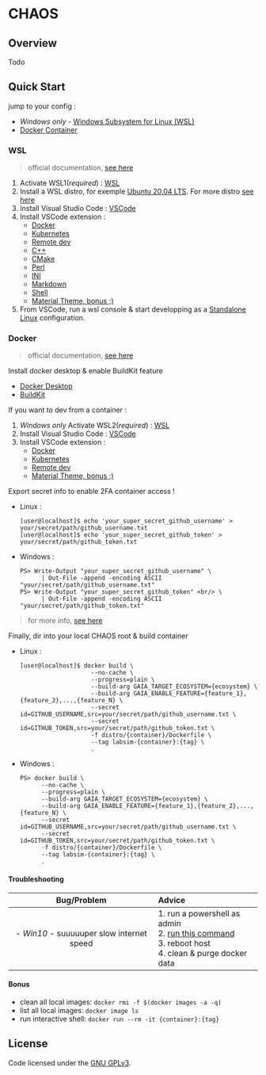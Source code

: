 # CHAOS

## Overview

Todo

## Quick Start

jump to your config :

- _*Windows only*_ - [Windows Subsystem for Linux (WSL)](#wsl)
- [Docker Container](#docker)

### WSL

> official documentation, [see here](https://code.visualstudio.com/docs/remote/wsl)

1. Activate WSL1(_required_) : [WSL](https://docs.microsoft.com/fr-fr/windows/wsl/install-win10)
2. Install a WSL distro, for exemple [Ubuntu 20.04 LTS](https://www.microsoft.com/fr-fr/p/ubuntu-2004-lts/9n6svws3rx71). For more distro [see here](https://docs.microsoft.com/fr-fr/windows/wsl/install-win10#install-your-linux-distribution-of-choice)
3. Install Visual Studio Code : [VSCode](https://code.visualstudio.com/)
4. Install VSCode extension :
   - [Docker](https://marketplace.visualstudio.com/items?itemName=ms-azuretools.vscode-docker)
   - [Kubernetes](https://marketplace.visualstudio.com/items?itemName=ms-kubernetes-tools.vscode-kubernetes-tools)
   - [Remote dev](https://marketplace.visualstudio.com/items?itemName=ms-vscode-remote.vscode-remote-extensionpack)
   - [C++](https://marketplace.visualstudio.com/items?itemName=ms-vscode.cpptools)
   - [CMake](https://marketplace.visualstudio.com/items?itemName=ms-vscode.cmake-tools)
   - [Perl](https://marketplace.visualstudio.com/items?itemName=d9705996.perl-toolbox)
   - [INI](https://marketplace.visualstudio.com/items?itemName=DavidWang.ini-for-vscode)
   - [Markdown](https://marketplace.visualstudio.com/items?itemName=DavidAnson.vscode-markdownlint)
   - [Shell](https://marketplace.visualstudio.com/items?itemName=jeff-hykin.better-shellscript-syntax)
   - [Material Theme, bonus ;)](https://marketplace.visualstudio.com/items?itemName=Equinusocio.vsc-material-theme)
5. From VSCode, run a wsl console & start developping as a [Standalone Linux](#standalone-linux) configuration.

### Docker

> official documentation, [see here](https://code.visualstudio.com/docs/remote/containers)

Install docker desktop & enable BuildKit feature

- [Docker Desktop](https://www.docker.com/products/docker-desktop)
- [BuildKit](https://docs.docker.com/develop/develop-images/build_enhancements/#to-enable-buildkit-builds)

If you want to dev from a container :

1. _*Windows only*_ Activate WSL2(_required_) : [WSL](https://docs.microsoft.com/fr-fr/windows/wsl/install-win10)
2. Install Visual Studio Code : [VSCode](https://code.visualstudio.com/)
3. Install VSCode extension :
   - [Docker](https://marketplace.visualstudio.com/items?itemName=ms-azuretools.vscode-docker)
   - [Kubernetes](https://marketplace.visualstudio.com/items?itemName=ms-kubernetes-tools.vscode-kubernetes-tools)
   - [Remote dev](https://marketplace.visualstudio.com/items?itemName=ms-vscode-remote.vscode-remote-extensionpack)
   - [Material Theme, bonus ;)](https://marketplace.visualstudio.com/items?itemName=Equinusocio.vsc-material-theme)

Export secret info to enable 2FA container access !

- Linux :

  ```console
  [user@localhost]$ echo 'your_super_secret_github_username' > your/secret/path/github_username.txt
  [user@localhost]$ echo 'your_super_secret_github_token' > your/secret/path/github_token.txt
  ```

- Windows :

  ```console
  PS> Write-Output "your_super_secret_github_username" \
        | Out-File -append -encoding ASCII "your/secret/path/github_username.txt"
  PS> Write-Output "your_super_secret_github_token" <br/> \
        | Out-File -append -encoding ASCII "your/secret/path/github_token.txt"
  ```

> for more info, [see here](https://help.github.com/en/github/authenticating-to-github/creating-a-personal-access-token-for-the-command-line)

Finally, dir into your local CHAOS root & build container

- Linux :

  ```console
  [user@localhost]$ docker build \
                      --no-cache \
                      --progress=plain \
                      --build-arg GAIA_TARGET_ECOSYSTEM={ecosystem} \
                      --build-arg GAIA_ENABLE_FEATURE={feature_1},{feature_2},...,{feature_N} \
                      --secret id=GITHUB_USERNAME,src=your/secret/path/github_username.txt \
                      --secret id=GITHUB_TOKEN,src=your/secret/path/github_token.txt \
                      -f distro/{container}/Dockerfile \
                      --tag labsim-{container}:{tag} \
                      .
  ```

- Windows :

  ```console
  PS> docker build \
        --no-cache \
        --progress=plain \
        --build-arg GAIA_TARGET_ECOSYSTEM={ecosystem} \
        --build-arg GAIA_ENABLE_FEATURE={feature_1},{feature_2},...,{feature_N} \
        --secret id=GITHUB_USERNAME,src=your/secret/path/github_username.txt \
        --secret id=GITHUB_TOKEN,src=your/secret/path/github_token.txt \
        -f distro/{container}/Dockerfile \
        --tag labsim-{container}:{tag} \
        .
  ```

#### Troubleshooting

| Bug/Problem | Advice |
| :--: | :-- |
| - *Win10* - suuuuuper slow internet speed | 1. run a powershell as admin <br/>2. [run this command](https://github.com/docker/for-win/issues/698#issuecomment-314902326) <br/>3. reboot host <br/>4. clean & purge docker data |

#### Bonus

- clean all local images: `docker rmi -f $(docker images -a -q)`
- list all local images: `docker image ls`
- run interactive shell: `docker run --rm -it {container}:{tag}`

## License

Code licensed under the [GNU GPLv3](COPYING).
